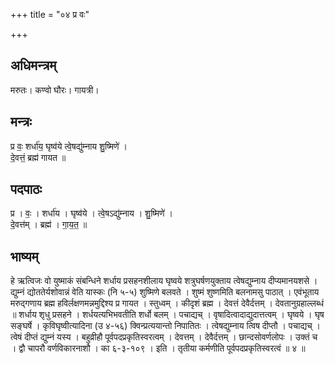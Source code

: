 +++
title = "०४ प्र वः"

+++
## अधिमन्त्रम्
मरुतः। कण्वो घौरः। गायत्री।

## मन्त्रः
प्र वः॒ शर्धा॑य॒ घृष्व॑ये त्वे॒षद्यु॑म्नाय शु॒ष्मिणे॑ ।  
दे॒वत्तं॒ ब्रह्म॑ गायत ॥

## पदपाठः
प्र । वः॒ । शर्धा॑य । घृष्व॑ये । त्वे॒षऽद्यु॑म्नाय । शु॒ष्मिणे॑ ।  
दे॒वत्त॑म् । ब्रह्म॑ । गा॒य॒त॒ ॥

## भाष्यम्
हे ऋत्विजः वो युष्माकं संबन्धिने शर्धाय प्रसहनशीलाय घृष्वये शत्रुघर्षणयुक्ताय त्वेषद्युम्नाय दीप्यमानयशसे । द्युम्नं द्योततेर्यशोवान्नं वेति यास्कः (नि ५-५) शुष्मिणे बलवते । शुष्मं शुष्णमिति बलनामसु पाठात् । एवंभूताय मरुद्गणाय ब्रह्म हविर्लक्षणमन्नमुद्दिश्य प्र गायत । स्तुध्वम् । कीदृशं ब्रह्म । देवत्तं देवैर्दत्तम् । देवतानुग्रहाल्लब्धं ॥ शर्धाय शृधु प्रसहने । शर्धयत्यभिभवतीति शर्धो बलम् । पचाद्यच् । वृषादित्वादाद्युदात्तत्वम् । घृष्वये । घृष सङ्घर्षे । कृविघृष्वीत्यादिना (उ ४-५६) क्विन्प्रत्ययान्तो निपातितः । त्वेषद्युम्नाय त्विष दीप्तौ । पचाद्यच् । त्वेषं दीप्तं द्युम्नं यस्य । बहुव्रीहौ पूर्वपदप्रकृतिस्वरत्वम् । देवत्तम् । देवैर्दत्तम् । छान्दसोवर्णलोपः । उक्तं च । द्वौ चापरौ वर्णविकारनाशौ । का ६-३-१०९ । इति । तृतीया कर्मणीति पूर्वपदप्रकृतिस्वरत्वं ॥ ४ ॥